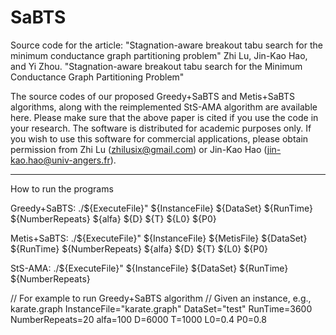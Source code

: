 # SaBTS
Source code for the article: "Stagnation-aware breakout tabu search for the minimum conductance graph partitioning problem"
Zhi Lu, Jin-Kao Hao, and Yi Zhou. "Stagnation-aware breakout tabu search for the Minimum Conductance Graph Partitioning Problem"

The source codes of our proposed Greedy+SaBTS and Metis+SaBTS algorithms, along with the reimplemented StS-AMA algorithm are available here. 
Please make sure that the above paper is cited if you use the code in your research. 
The software is distributed for academic purposes only. 
If you wish to use this software for commercial applications, please obtain permission from Zhi Lu (zhilusix@gmail.com) or Jin-Kao Hao (jin-kao.hao@univ-angers.fr).


---------------------------------------------------------------------------------------------------------------------------------------------------------------------


How to run the programs

Greedy+SaBTS:
./${ExecuteFile}" ${InstanceFile} ${DataSet} ${RunTime} ${NumberRepeats} ${alfa} ${D} ${T} ${L0} ${P0}

Metis+SaBTS:
./${ExecuteFile}" ${InstanceFile} ${MetisFile} ${DataSet} ${RunTime} ${NumberRepeats} ${alfa} ${D} ${T} ${L0} ${P0}

StS-AMA:
./${ExecuteFile}" ${InstanceFile} ${DataSet} ${RunTime} ${NumberRepeats}


// For example to run Greedy+SaBTS algorithm
// Given an instance, e.g., karate.graph
InstanceFile="karate.graph"
DataSet="test"
RunTime=3600
NumberRepeats=20
alfa=100
D=6000
T=1000
L0=0.4
P0=0.8
